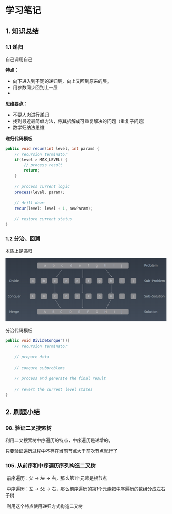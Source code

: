 # 学习笔记

## 1. 知识总结

### 1.1 递归

自己调用自己

**特点：**

- 向下进入到不同的递归层，向上又回到原来的层。
- 用参数同步回到上一层
- 



**思维要点：**

- 不要人肉进行递归
- 找到最近最简单方法，将其拆解成可重复解决的问题（重复子问题）
- 数学归纳法思维



**递归代码模板**

```c#
public void recur(int level, int param) {
    // recursion terminator
    if(level > MAX_LEVEL) {
        // process result
        return;
    }
    
    // process current logic
    process(level, param);
    
    // drill down
    recur(level: level + 1, newParam);
    
    // restore current status
}
```



### 1.2 分治、回溯

本质上是递归

![](images/01.png)

分治代码模板

```c#
public void DivideConquer(){
    // recursion terminator 
    
    // prepare data
    
    // conqure subproblems 
    
    // process and generate the final result
    
    // revert the current level states
}
```





## 2. 刷题小结

### 98. 验证二叉搜索树

利用二叉搜索树中序遍历的特点，中序遍历是递增的，

只要验证遍历过程中不存在当前节点大于前次节点就行了



### 105. 从前序和中序遍历序列构造二叉树

​    前序遍历：父 -> 左 -> 右，那么第1个元素是根节点

​    中序遍历：左 -> 父 -> 右，那么前序遍历的第1个元素把中序遍历的数组分成左右子树

​     利用这个特点使用递归方式构造二叉树

